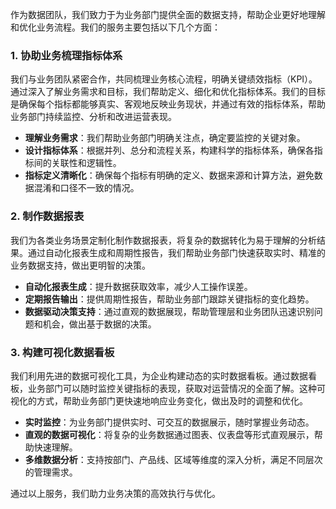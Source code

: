 作为数据团队，我们致力于为业务部门提供全面的数据支持，帮助企业更好地理解和优化业务流程。我们的服务主要包括以下几个方面：

### 1. **协助业务梳理指标体系**
   我们与业务团队紧密合作，共同梳理业务核心流程，明确关键绩效指标（KPI）。通过深入了解业务需求和目标，我们帮助定义、细化和优化指标体系。我们的目标是确保每个指标都能够真实、客观地反映业务现状，并通过有效的指标体系，帮助业务部门持续监控、分析和改进运营表现。

   - **理解业务需求**：我们帮助业务部门明确关注点，确定要监控的关键对象。
   - **设计指标体系**：根据并列、总分和流程关系，构建科学的指标体系，确保各指标间的关联性和逻辑性。
   - **指标定义清晰化**：确保每个指标有明确的定义、数据来源和计算方法，避免数据混淆和口径不一致的情况。

### 2. **制作数据报表**
   我们为各类业务场景定制化制作数据报表，将复杂的数据转化为易于理解的分析结果。通过自动化报表生成和周期性报告，我们帮助业务部门快速获取实时、精准的业务数据支持，做出更明智的决策。

   - **自动化报表生成**：提升数据获取效率，减少人工操作误差。
   - **定期报告输出**：提供周期性报告，帮助业务部门跟踪关键指标的变化趋势。
   - **数据驱动决策支持**：通过直观的数据展现，帮助管理层和业务团队迅速识别问题和机会，做出基于数据的决策。

### 3. **构建可视化数据看板**
   我们利用先进的数据可视化工具，为企业构建动态的实时数据看板。通过数据看板，业务部门可以随时监控关键指标的表现，获取对运营情况的全面了解。这种可视化的方式，帮助业务部门更快速地响应业务变化，做出及时的调整和优化。

   - **实时监控**：为业务部门提供实时、可交互的数据展示，随时掌握业务动态。
   - **直观的数据可视化**：将复杂的业务数据通过图表、仪表盘等形式直观展示，帮助快速理解。
   - **多维数据分析**：支持按部门、产品线、区域等维度的深入分析，满足不同层次的管理需求。

通过以上服务，我们助力业务决策的高效执行与优化。